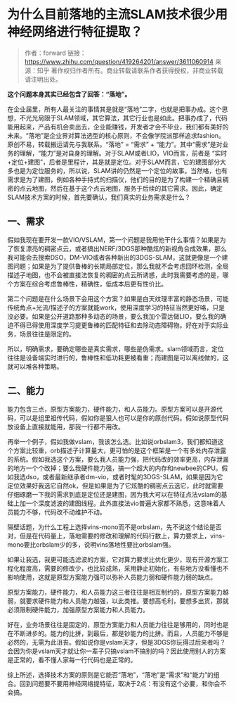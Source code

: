 # 为什么目前落地的主流SLAM技术很少用神经网络进行特征提取？

> 作者：forward
> 链接：https://www.zhihu.com/question/419264201/answer/3611060914
> 来源：知乎
> 著作权归作者所有。商业转载请联系作者获得授权，非商业转载请注明出处。

**这个问题本身其实已经包含了回答：“落地”。**

在企业届里，所有人最关注的事情其是就是“落地”二字，也就是把事办成。这个思想，不光光局限于SLAM领域，其它算法，其它行业也是如此。把事办成了，代码能用起来，产品有机会卖出去，企业能赚钱，开发者才会不毕业，我们都有美好的未来。“落地”是企业界对算法选型的核心原则，不会像学院派那样追求fashion。原创不易，转载搬运请先与我联系。“落地” = “需求” + “能力”。其中“需求”是对业务的理解，“能力”是对自身的理解。对于SLAM或者LIO，VIO而言，前者是 “实时+定位+建图”，后者是里程计，其是就是定位。对于SLAM而言，它的建图部分大多也是为定位服务的，所以说，SLAM讲的仍然是一个定位的故事。当然咯，也有需求是为了建图，例如各种手持式的扫描仪，他们的目的是为了构建一个精确且稠密的点云地图，然后在基于这个点云地图，服务于后续的其它需求。因此，确定SLAM技术方案的时候，首先要确认，我们真实的业务需求是什么？

## 一、需求

假如我现在要开发一款VIO/VSLAM，第一个问题是我用他干什么事情？如果是为了恢复漂亮的稠密点云，或者搞出NERF/3DGS那种酷炫的新视角合成效果，那么我可能会去搜索DSO，DM-VIO或者各种新出的3DGS-SLAM，这就更像是一个建图问题；如果是为了提供鲁棒的长期局部定位，那么我就不会考虑回环检测，全局描述子地图，也不会被直接法恢复的稠密的点云所诱惑，此时我需要考虑的是，哪个方案在综合考虑鲁棒性，精确性，低成本后更有性价比。

第二个问题是在什么场景下会用这个方案？如果是白天纹理丰富的静态场景，可能传统角点+光流/描述子的方案就能work，使用深度学习的特征当然更好咯，只是没必要。如果是公开道路那种多动态的场景，要么我加个雷达做LIO，要么我的确迫不得已得使用深度学习提更鲁棒的匹配特征和去除动态障碍物。好在对于实际业务，场景往往是限定的。

所以，明确需求，要确定哪些是真实需求，哪些是伪需求。slam领域而言，定位往往是设备端实时进行的，鲁棒性和低功耗更被看重；而建图是可以离线做的，这就可以堆各种策略。

## 二、能力

能力包含三点，原型方案能力，硬件能力，和人员能力。原型方案可以是开源代码，可以是组里祖传代码，假如你是狠人也可以是你的原创代码。假如说原型代码放设备上直接就能用，那我一行都不用改。

再举一个例子，假如我做vslam，我该怎么选。比如说orbslam3，我们都知道这个方案比较重，orb描述子计算量大，更可怕的是这个框架是一个有多处内存泄露的系统。假如我选这个方案，要么我人员能力强，把代码改的效率更高，内存泄漏的地方一个个改掉；要么我硬件能力强，搞一个超大的内存和newbee的CPU。假如我选dso，或者最新继承者dm-vio，或者时髦的3DGS-SLAM，如果是因为它定位效果好我选它自然ok，但是如果是为了它炫酷的稠密点云选它，此时就需要仔细琢磨一下我的需求到底是定位还是建图，因为我大可以在特征点法vslam的基础上加一个深度滤波的建图线程。此外直接法vio普遍大家都不熟悉，这意味着人员能力不够，代码改不动维护不动。

隔壁话题，为什么工程上选择vins-mono而不是orbslam，先不说这个结论是否对，但是在代码量上，落地需要的修改和理解的代码行数上，算力要求上，vins-mono要比orbslam少的多，说明vins落地性要比orbslam强。

如果让我选，我更可能选滤波的方案，它对算力要求比优化更少，现有开源方案工程化程度高，需要的修改少，也比较成熟，采用静止初始化，有些地方没看懂也不影响使用，这就是原型方案能力强可以弥补人员能力弱和硬件能力弱的缺点。

原型方案能力，硬件能力，和人员能力这三者往往是相互制约的，原型方案能力越弱，就要求硬件能力和人员能力越强，以此类推。要想高毛利，要想多出货，那就必须限制硬件能力，加强原型方案能力和人员能力。

好在，业务场景往往是固定的，原型方案能力和人员能力往往是够用的，同时也是在不断进步的。能力的比拼，到最后，都是钞能力的比拼。而且，人员能力不够是必然的，无需为此沮丧。假如说你是vslam天才，但是3DGS你玩得过后来者吗？会因为你是vslam天才就让你一辈子只搞vslam不搞别的吗？因此使用别人的方案是正常的，看不懂人家每一行代码也是正常的。

综上所述，选择技术方案的原则是它能否“落地”，“落地”是“需求”和“能力”的组合。回到问题要不要用神经网络提特征，取决于2点：有没有这个必要，和你会不会搞。